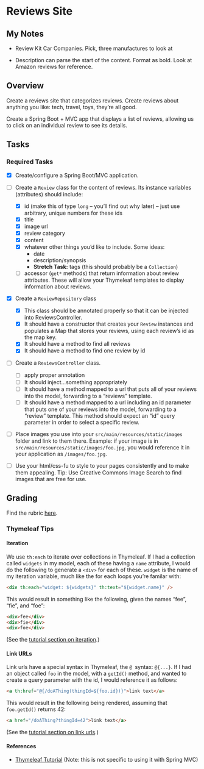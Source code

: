 # Reviews Site
## My Notes

  * Review Kit Car Companies. Pick, three manufactures to look at
   
  * Description can parse the start of the content. Format as bold. Look at Amazon reviews for reference.

## Overview
Create a reviews site that categorizes reviews. Create reviews about anything you like: tech, travel, toys, they’re all good.

Create a Spring Boot + MVC app that displays a list of reviews, allowing us to click on an individual review to see its details.

## Tasks
### Required Tasks
*  [x] Create/configure a Spring Boot/MVC application.
*  [ ] Create a `Review` class for the content of reviews. Its instance variables (attributes) should include:
	*  [x] id (make this of type `long` – you’ll find out why later) – just use arbitrary, unique numbers for these ids
	*  [x] title
	*  [x] image url
	*  [x] review category
	*  [x] content
	*  [x] whatever other things you’d like to include. Some ideas:
	  * date
	  * description/synopsis
	  * **Stretch Task:** tags (this should probably be a `Collection`)
	*  [ ] accessor (`get*` methods) that return information about review attributes. These will allow your Thymeleaf templates to display information about reviews.
*  [x] Create a `ReviewRepository` class
	*  [x] This class should be annotated properly so that it can be injected into ReviewsController.
	*  [x] It should have a constructor that creates your `Review` instances and populates a Map that stores your reviews, using each review’s id as the map key.
	*  [x] It should have a method to find all reviews
	*  [x] It should have a method to find one review by id
*  [ ] Create a `ReviewsController` class.
	*  [ ] apply proper annotation
	*  [ ] It should inject…something appropriately
	*  [ ] It should have a method mapped to a url that puts all of your reviews into the model, forwarding to a “reviews” template.
	*  [ ] It should have a method mapped to a url including an id parameter that puts one of your reviews into the model, forwarding to a “review” template. This method should expect an “id” query parameter in order to select a specific review.
*  [ ] Place images you use into your `src/main/resources/static/images` folder and link to them there. Example: if your image is in `src/main/resources/static/images/foo.jpg`, you would reference it in your application as `/images/foo.jpg`.

*  [ ] Use your html/css-fu to style to your pages consistently and to make them appealing.
Tip: Use Creative Commons Image Search to find images that are free for use.

## Grading
Find the rubric [here](https://wecancodeit.github.io/java-exercises/reviews-site/rubric.html).

### Thymeleaf Tips
#### Iteration
We use `th:each` to iterate over collections in Thymeleaf. If I had a collection called `widgets` in my model, each of these having a `name` attribute, I would do the following to generate a `<div>` for each of these. `widget` is the name of my iteration variable, much like the for each loops you’re familar with:

```html
<div th:each="widget: ${widgets}" th:text="${widget.name}" />
```
This would result in something like the following, given the names “fee”, “fie”, and “foe”:
```html
<div>fee</div>
<div>fie</div>
<div>foe</div>
```
(See the [tutorial section on iteration](http://www.thymeleaf.org/doc/tutorials/2.1/usingthymeleaf.html#iteration).)

#### Link URLs
Link urls have a special syntax in Thymeleaf, the `@ `syntax: `@{...}`. If I had an object called `foo` in the model, with a `getId()` method, and wanted to create a query parameter with the id, I would reference it as follows:
```html
<a th:href="@{/doAThing(thingId=${foo.id})}">link text</a>
```
This would result in the following being rendered, assuming that `foo.getId()` returns 42:
```html
<a href="/doAThing?thingId=42">link text</a>
```
(See the [tutorial section on link urls](http://www.thymeleaf.org/doc/tutorials/2.1/usingthymeleaf.html#link-urls).)

#### References
  * [Thymeleaf Tutorial](http://www.thymeleaf.org/doc/tutorials/2.1/usingthymeleaf.html) (Note: this is not specific to using it with Spring MVC)
